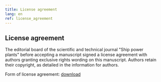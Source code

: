 ```yaml
---
title: License agreement
lang: en
ref: license_agreement
---
```


## License agreement
The editorial board of the scientific and technical journal "Ship power plants" before accepting a manuscript signed a license agreement with authors granting exclusive rights wording on this manuscript. Authors retain their copyright, as detailed in the information for authors.

Form of license agreement: [download](docs/Litsenzionny_dogovor.doc)
